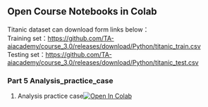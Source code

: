 ## Open Course Notebooks in Colab
Titanic dataset can download form links below：  
Training set：https://github.com/TA-aiacademy/course_3.0/releases/download/Python/titanic_train.csv  
Testing  set：https://github.com/TA-aiacademy/course_3.0/releases/download/Python/titanic_test.csv
 
### Part 5 Analysis_practice_case
1. Analysis practice case[![Open In Colab](https://colab.research.google.com/assets/colab-badge.svg)](https://colab.research.google.com/github/TA-aiacademy/course_3.0/blob/python/01_Python/Part5_Analysis_practice_case/TitanicPreprocess.ipynb)
